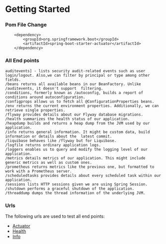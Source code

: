 # Getting Started

### Pom File Change 
		<dependency>
			<groupId>org.springframework.boot</groupId>
			<artifactId>spring-boot-starter-actuator</artifactId>
		</dependency>

### All End points

	auditevents] - lists security audit-related events such as user login/logout. Also,we can filter by principal or type among other 	fields.
	/beans returns all available beans in our BeanFactory. Unlike /auditevents, it doesn't support 	filtering.
	/conditions, formerly known as /autoconfig, builds a report of conditions around autoconfiguration.
	/configprops allows us to fetch all @ConfigurationProperties beans.
	/env returns the current environment properties. Additionally, we can retrieve single properties.
	/flyway provides details about our Flyway database migrations.
	/health summarizes the health status of our application.
	/heapdump builds and returns a heap dump from the JVM used by our application.
	/info returns general information. It might be custom data, build information or details about the 	latest commit.
	/liquibase behaves like /flyway but for Liquibase.
	/logfile returns ordinary application logs.
	/loggers enables us to query and modify the logging level of our application.
	/metrics details metrics of our application. This might include generic metrics as well as custom ones.
	/prometheus returns metrics like the previous one, but formatted to work with a Prometheus server.
	/scheduledtasks provides details about every scheduled task within our application.
	/sessions lists HTTP sessions given we are using Spring Session.
	/shutdown performs a graceful shutdown of the application.
	/threaddump dumps the thread information of the underlying JVM.

### Urls
The following urls are used to test all end points:

* [Actuator](http://localhost:8080/actuator)
* [Health](http://localhost:8080/actuator/health/)
* [Info](http://localhost:8080/actuator/info/)

